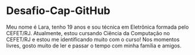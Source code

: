 # Desafio-Cap-GitHub
Meu nome é Lara, tenho 19 anos e sou técnica em Eletrônica formada pelo CEFET/RJ.
Atualmente, estou cursando Ciência da Computação no CEFET/RJ e estou me identificando muito com o curso!
Nos momentos livres, gosto muito de ler e passar o tempo com minha família e amigos.
